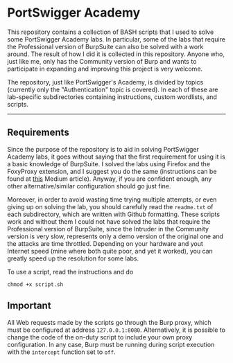 # PortSwigger Academy
This repository contains a collection of BASH scripts that I used to solve some PortSwigger Academy labs. In particular, some of the labs that require the Professional version of BurpSuite can also be solved with a work around. The result of how I did it is collected in this repository.
Anyone who, just like me, only has the Community version of Burp and wants to participate in expanding and improving this project is very welcome.

The repository, just like PortSwigger's Academy, is divided by topics (currently only the "Authentication" topic is covered). In each of these are lab-specific subdirectories containing instructions, custom wordlists, and scripts.
***
## Requirements
Since the purpose of the repository is to aid in solving PortSwigger Academy labs, it goes without saying that the first requirement for using it is a basic knowledge of BurpSuite. I solved the labs using Firefox and the FoxyProxy extension, and I suggest you do the same (instructions can be found at [this](https://medium.com/@DatBoyBlu3/burp-suite-and-foxy-proxy-setup-67d5c1d86f8c) Medium article). Anyway, if you are confident enough, any other alternative/similar configuration should go just fine.

Moreover, in order to avoid wasting time trying multiple attempts, or even giving up on solving the lab, you should carefully read the `readme.txt` of each subdirectory, which are written with Github formatting. These scripts work and without them I could not have solved the labs that require the Professional version of BurpSuite, since the Intruder in the Community version is very slow, represents only a demo version of the original one and the attacks are time throttled. Depending on your hardware and yout Internet speed (mine where both quite poor, and yet it worked), you can greatly speed up the resolution for some labs.

To use a script, read the instructions and do
```
chmod +x script.sh
```
## Important
All Web requests made by the scripts go through the Burp proxy, which must be configured at address `127.0.0.1:8080`. Alternatively, it is possible to change the code of the on-duty script to include your own proxy configuration. In any case, Burp must be running during script execution with the `intercept` function set to `off`.
